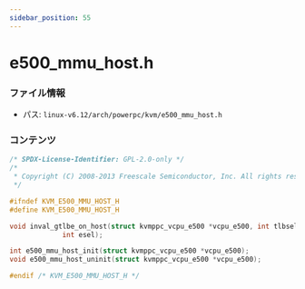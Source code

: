 ```yaml
---
sidebar_position: 55
---
```

# e500_mmu_host.h

### ファイル情報

- パス: `linux-v6.12/arch/powerpc/kvm/e500_mmu_host.h`

### コンテンツ

```h
/* SPDX-License-Identifier: GPL-2.0-only */
/*
 * Copyright (C) 2008-2013 Freescale Semiconductor, Inc. All rights reserved.
 */

#ifndef KVM_E500_MMU_HOST_H
#define KVM_E500_MMU_HOST_H

void inval_gtlbe_on_host(struct kvmppc_vcpu_e500 *vcpu_e500, int tlbsel,
			 int esel);

int e500_mmu_host_init(struct kvmppc_vcpu_e500 *vcpu_e500);
void e500_mmu_host_uninit(struct kvmppc_vcpu_e500 *vcpu_e500);

#endif /* KVM_E500_MMU_HOST_H */

```

